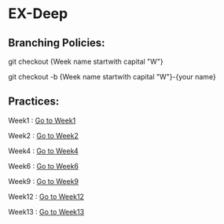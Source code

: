 # EX-Deep
## Branching Policies:
git checkout  {Week name startwith capital "W"}

git checkout -b {Week name startwith capital "W"}-{your name}

## Practices:

Week1 : [Go to Week1](https://github.com/MapsaBootCamp/EX-Deep/tree/W1)

Week2 : [Go to Week2](https://github.com/MapsaBootCamp/EX-Deep/tree/W2)

Week4 : [Go to Week4](https://github.com/MapsaBootCamp/EX-Deep/tree/W4)

Week6 : [Go to Week6](https://github.com/MapsaBootCamp/EX-Deep/tree/W6)

Week9 : [Go to Week9](https://github.com/MapsaBootCamp/EX-Deep/tree/W9)

Week12 : [Go to Week12](https://github.com/MapsaBootCamp/EX-Deep/tree/W12)

Week13 : [Go to Week13](https://github.com/MapsaBootCamp/EX-Deep/tree/W13)
